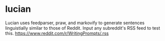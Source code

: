 # lucian

Lucian uses feedparser, praw, and markovify to generate sentences linguistially similar to those of Reddit. Input any subreddit's RSS feed to test this.
https://www.reddit.com/r/WritingPrompts/.rss

